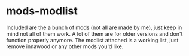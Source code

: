 # mods-modlist
Included are the a bunch of mods (not all are made by me), just keep in mind not all of them work. A lot of them are for older versions and don't function properly anymore. The modlist attached is a working list, just remove innawood or any other mods you'd like.
